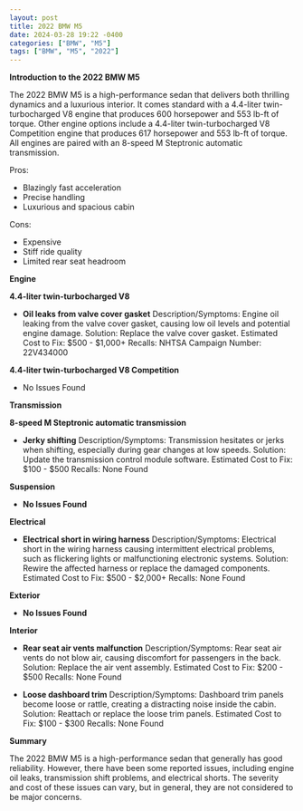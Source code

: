 ```yaml
---
layout: post
title: 2022 BMW M5
date: 2024-03-28 19:22 -0400
categories: ["BMW", "M5"]
tags: ["BMW", "M5", "2022"]
---
```

**Introduction to the 2022 BMW M5**

The 2022 BMW M5 is a high-performance sedan that delivers both thrilling dynamics and a luxurious interior. It comes standard with a 4.4-liter twin-turbocharged V8 engine that produces 600 horsepower and 553 lb-ft of torque. Other engine options include a 4.4-liter twin-turbocharged V8 Competition engine that produces 617 horsepower and 553 lb-ft of torque. All engines are paired with an 8-speed M Steptronic automatic transmission.

Pros:
- Blazingly fast acceleration
- Precise handling
- Luxurious and spacious cabin

Cons:
- Expensive
- Stiff ride quality
- Limited rear seat headroom

**Engine**

**4.4-liter twin-turbocharged V8**
- **Oil leaks from valve cover gasket**
Description/Symptoms: Engine oil leaking from the valve cover gasket, causing low oil levels and potential engine damage.
Solution: Replace the valve cover gasket.
Estimated Cost to Fix: $500 - $1,000+
Recalls: NHTSA Campaign Number: 22V434000

**4.4-liter twin-turbocharged V8 Competition**
- No Issues Found

**Transmission**

**8-speed M Steptronic automatic transmission**
- **Jerky shifting**
Description/Symptoms: Transmission hesitates or jerks when shifting, especially during gear changes at low speeds.
Solution: Update the transmission control module software.
Estimated Cost to Fix: $100 - $500
Recalls: None Found

**Suspension**

- **No Issues Found**

**Electrical**

- **Electrical short in wiring harness**
Description/Symptoms: Electrical short in the wiring harness causing intermittent electrical problems, such as flickering lights or malfunctioning electronic systems.
Solution: Rewire the affected harness or replace the damaged components.
Estimated Cost to Fix: $500 - $2,000+
Recalls: None Found

**Exterior**

- **No Issues Found**

**Interior**

- **Rear seat air vents malfunction**
Description/Symptoms: Rear seat air vents do not blow air, causing discomfort for passengers in the back.
Solution: Replace the air vent assembly.
Estimated Cost to Fix: $200 - $500
Recalls: None Found

- **Loose dashboard trim**
Description/Symptoms: Dashboard trim panels become loose or rattle, creating a distracting noise inside the cabin.
Solution: Reattach or replace the loose trim panels.
Estimated Cost to Fix: $100 - $300
Recalls: None Found

**Summary**

The 2022 BMW M5 is a high-performance sedan that generally has good reliability. However, there have been some reported issues, including engine oil leaks, transmission shift problems, and electrical shorts. The severity and cost of these issues can vary, but in general, they are not considered to be major concerns.
